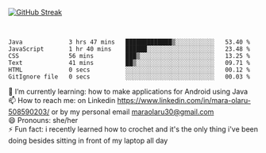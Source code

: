 

[![GitHub Streak](https://streak-stats.demolab.com?user=MaraxD&theme=tokyonight)](https://git.io/streak-stats)
 
 
 <br/>

<!--START_SECTION:waka-->

```text
Java             3 hrs 47 mins   █████████████▒░░░░░░░░░░░   53.40 %
JavaScript       1 hr 40 mins    ██████░░░░░░░░░░░░░░░░░░░   23.48 %
CSS              56 mins         ███▒░░░░░░░░░░░░░░░░░░░░░   13.25 %
Text             41 mins         ██▒░░░░░░░░░░░░░░░░░░░░░░   09.71 %
HTML             0 secs          ░░░░░░░░░░░░░░░░░░░░░░░░░   00.12 %
GitIgnore file   0 secs          ░░░░░░░░░░░░░░░░░░░░░░░░░   00.03 %
```

<!--END_SECTION:waka-->
<!--[![willianrod's wakatime stats](https://github-readme-stats.vercel.app/api/wakatime?username=MaraxD)](https://github.com/anuraghazra/github-readme-stats)-->

🌱 I’m currently learning: how to make applications for Android using Java<br/>
📫 How to reach me: on Linkedin https://www.linkedin.com/in/mara-olaru-508590203/ or by my personal email maraolaru30@gmail.com <br/>
😄 Pronouns: she/her <br/>
⚡ Fun fact: i recently learned how to crochet and it's the only thing i've been doing besides sitting in front of my laptop all day <br/>
 
